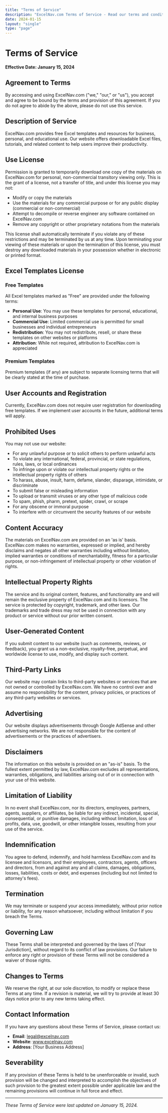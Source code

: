 ```yaml
---
title: "Terms of Service"
description: "ExcelNav.com Terms of Service - Read our terms and conditions for using our website and downloading Excel templates."
date: 2024-01-15
layout: "single"
type: "page"
---
```


# Terms of Service

**Effective Date: January 15, 2024**

## Agreement to Terms

By accessing and using ExcelNav.com ("we," "our," or "us"), you accept and agree to be bound by the terms and provision of this agreement. If you do not agree to abide by the above, please do not use this service.

## Description of Service

ExcelNav.com provides free Excel templates and resources for business, personal, and educational use. Our website offers downloadable Excel files, tutorials, and related content to help users improve their productivity.

## Use License

Permission is granted to temporarily download one copy of the materials on ExcelNav.com for personal, non-commercial transitory viewing only. This is the grant of a license, not a transfer of title, and under this license you may not:

- Modify or copy the materials
- Use the materials for any commercial purpose or for any public display (commercial or non-commercial)
- Attempt to decompile or reverse engineer any software contained on ExcelNav.com
- Remove any copyright or other proprietary notations from the materials

This license shall automatically terminate if you violate any of these restrictions and may be terminated by us at any time. Upon terminating your viewing of these materials or upon the termination of this license, you must destroy any downloaded materials in your possession whether in electronic or printed format.

## Excel Templates License

### Free Templates
All Excel templates marked as "Free" are provided under the following terms:
- **Personal Use**: You may use these templates for personal, educational, and internal business purposes
- **Commercial Use**: Limited commercial use is permitted for small businesses and individual entrepreneurs
- **Redistribution**: You may not redistribute, resell, or share these templates on other websites or platforms
- **Attribution**: While not required, attribution to ExcelNav.com is appreciated

### Premium Templates
Premium templates (if any) are subject to separate licensing terms that will be clearly stated at the time of purchase.

## User Accounts and Registration

Currently, ExcelNav.com does not require user registration for downloading free templates. If we implement user accounts in the future, additional terms will apply.

## Prohibited Uses

You may not use our website:
- For any unlawful purpose or to solicit others to perform unlawful acts
- To violate any international, federal, provincial, or state regulations, rules, laws, or local ordinances
- To infringe upon or violate our intellectual property rights or the intellectual property rights of others
- To harass, abuse, insult, harm, defame, slander, disparage, intimidate, or discriminate
- To submit false or misleading information
- To upload or transmit viruses or any other type of malicious code
- To spam, phish, pharm, pretext, spider, crawl, or scrape
- For any obscene or immoral purpose
- To interfere with or circumvent the security features of our website

## Content Accuracy

The materials on ExcelNav.com are provided on an 'as is' basis. ExcelNav.com makes no warranties, expressed or implied, and hereby disclaims and negates all other warranties including without limitation, implied warranties or conditions of merchantability, fitness for a particular purpose, or non-infringement of intellectual property or other violation of rights.

## Intellectual Property Rights

The service and its original content, features, and functionality are and will remain the exclusive property of ExcelNav.com and its licensors. The service is protected by copyright, trademark, and other laws. Our trademarks and trade dress may not be used in connection with any product or service without our prior written consent.

## User-Generated Content

If you submit content to our website (such as comments, reviews, or feedback), you grant us a non-exclusive, royalty-free, perpetual, and worldwide license to use, modify, and display such content.

## Third-Party Links

Our website may contain links to third-party websites or services that are not owned or controlled by ExcelNav.com. We have no control over and assume no responsibility for the content, privacy policies, or practices of any third-party websites or services.

## Advertising

Our website displays advertisements through Google AdSense and other advertising networks. We are not responsible for the content of advertisements or the practices of advertisers.

## Disclaimers

The information on this website is provided on an "as-is" basis. To the fullest extent permitted by law, ExcelNav.com excludes all representations, warranties, obligations, and liabilities arising out of or in connection with your use of this website.

## Limitation of Liability

In no event shall ExcelNav.com, nor its directors, employees, partners, agents, suppliers, or affiliates, be liable for any indirect, incidental, special, consequential, or punitive damages, including without limitation, loss of profits, data, use, goodwill, or other intangible losses, resulting from your use of the service.

## Indemnification

You agree to defend, indemnify, and hold harmless ExcelNav.com and its licensee and licensors, and their employees, contractors, agents, officers and directors, from and against any and all claims, damages, obligations, losses, liabilities, costs or debt, and expenses (including but not limited to attorney's fees).

## Termination

We may terminate or suspend your access immediately, without prior notice or liability, for any reason whatsoever, including without limitation if you breach the Terms.

## Governing Law

These Terms shall be interpreted and governed by the laws of [Your Jurisdiction], without regard to its conflict of law provisions. Our failure to enforce any right or provision of these Terms will not be considered a waiver of those rights.

## Changes to Terms

We reserve the right, at our sole discretion, to modify or replace these Terms at any time. If a revision is material, we will try to provide at least 30 days notice prior to any new terms taking effect.

## Contact Information

If you have any questions about these Terms of Service, please contact us:

- **Email**: legal@excelnav.com
- **Website**: www.excelnav.com
- **Address**: [Your Business Address]

## Severability

If any provision of these Terms is held to be unenforceable or invalid, such provision will be changed and interpreted to accomplish the objectives of such provision to the greatest extent possible under applicable law and the remaining provisions will continue in full force and effect.

---

*These Terms of Service were last updated on January 15, 2024.*